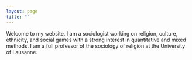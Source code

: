 ```yaml
---
layout: page
title: ""
---
```

Welcome to my website. I am a sociologist working on religion, culture, ethnicity, and social games with a strong interest in quantitative and mixed methods. I am a full professor of the sociology of religion at the University of Lausanne. 


